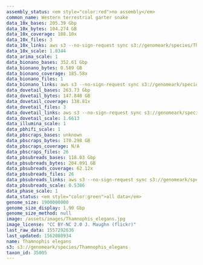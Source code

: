 ```yaml
---
assembly_status: <em style="color:red">no assembly</em>
common_name: Western terrestrial garter snake
data_10x_bases: 205.39 Gbp
data_10x_bytes: 104.274 GB
data_10x_coverage: 108.10x
data_10x_files: 3
data_10x_links: aws s3 --no-sign-request sync s3://genomeark/species/Thamnophis_elegans/rThaEle1/genomic_data/10x/ .<br>
data_10x_scale: 1.8344
data_arima_scale: 1
data_bionano_bases: 352.61 Gbp
data_bionano_bytes: 0.589 GB
data_bionano_coverage: 185.58x
data_bionano_files: 1
data_bionano_links: aws s3 --no-sign-request sync s3://genomeark/species/Thamnophis_elegans/rThaEle1/genomic_data/bionano/ .<br>
data_dovetail_bases: 263.73 Gbp
data_dovetail_bytes: 147.848 GB
data_dovetail_coverage: 138.81x
data_dovetail_files: 3
data_dovetail_links: aws s3 --no-sign-request sync s3://genomeark/species/Thamnophis_elegans/rThaEle1/genomic_data/dovetail/ .<br>
data_dovetail_scale: 1.6613
data_illumina_scale: 1
data_pbhifi_scale: 1
data_pbscraps_bases: unknown
data_pbscraps_bytes: 170.298 GB
data_pbscraps_coverage: N/A
data_pbscraps_files: 26
data_pbsubreads_bases: 118.03 Gbp
data_pbsubreads_bytes: 204.091 GB
data_pbsubreads_coverage: 62.12x
data_pbsubreads_files: 26
data_pbsubreads_links: aws s3 --no-sign-request sync s3://genomeark/species/Thamnophis_elegans/rThaEle1/genomic_data/pacbio/ . --exclude "*scraps.bam* --exclude "*ccs.bam*"<br>
data_pbsubreads_scale: 0.5386
data_phase_scale: 1
data_status: <em style="color:green">all data</em>
genome_size: 1900000000
genome_size_display: 1.90 Gbp
genome_size_method: null
image: /assets/images/Thamnophis_elegans.jpg
image_license: "CC BY-NC 2.0 J. Maughn (flickr)"
last_raw_data: 1557292636
last_updated: 1562080934
name: Thamnophis elegans
s3: s3://genomeark/species/Thamnophis_elegans
taxon_id: 35005
---
```

